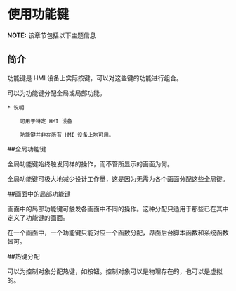 # 使用功能键

**NOTE:** 该章节包括以下主题信息
    
## 简介

功能键是 HMI 设备上实际按键，可以对这些键的功能进行组合。

可以为功能键分配全局或局部功能。

	* 说明
	 
		可用于特定 HMI 设备

		功能键并非在所有 HMI 设备上均可用。
 
##全局功能键

全局功能键始终触发同样的操作，而不管所显示的画面为何。

全局功能键可极大地减少设计工作量，这是因为无需为各个画面分配这些全局键。

##画面中的局部功能键

画面中的局部功能键可触发各画面中不同的操作。这种分配只适用于那些已在其中定义了功能键的画面。

在一个画面中，一个功能键只能对应一个函数分配，界面后台脚本函数和系统函数皆可。 

##热键分配

可以为控制对象分配热键，如按钮。控制对象可以是物理存在的，也可以是虚拟的。 